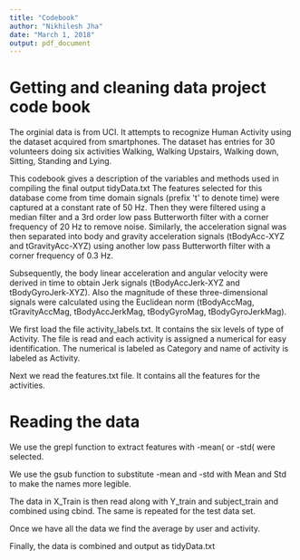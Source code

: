 ```yaml
---
title: "Codebook"
author: "Nikhilesh Jha"
date: "March 1, 2018"
output: pdf_document
---
```


# Getting and cleaning data project code book

The orginial data is from UCI. It attempts to recognize Human Activity using the dataset acquired from smartphones. The dataset has entries for 30 volunteers doing six activities Walking, Walking Upstairs, Walking down, Sitting, Standing and Lying.

This codebook gives a description of the variables and methods used in compiling the final output tidyData.txt
The features selected for this database come from time domain signals (prefix 't' to denote time) were captured at a constant rate of 50 Hz. Then they were filtered using a median filter and a 3rd order low pass Butterworth filter with a corner frequency of 20 Hz to remove noise. Similarly, the acceleration signal was then separated into body and gravity acceleration signals (tBodyAcc-XYZ and tGravityAcc-XYZ) using another low pass Butterworth filter with a corner frequency of 0.3 Hz. 

Subsequently, the body linear acceleration and angular velocity were derived in time to obtain Jerk signals (tBodyAccJerk-XYZ and tBodyGyroJerk-XYZ). Also the magnitude of these three-dimensional signals were calculated using the Euclidean norm (tBodyAccMag, tGravityAccMag, tBodyAccJerkMag, tBodyGyroMag, tBodyGyroJerkMag).

We first load the file activity_labels.txt. It contains the six levels of type of Activity. The file is read and each activity is assigned a numerical for easy identification. The numerical is labeled as Category and name of activity is labeled as Activity.

Next we read the features.txt file. It contains all the features for the activities.

# Reading the data

We use the grepl function to extract features with -mean( or -std( were selected.

We use the gsub function to substitute -mean and -std with Mean and Std to make the names more legible.

The data in X_Train is then read along with Y_train and subject_train and combined using cbind. The same is repeated for the test data set.


Once we have all the data we find the average by user and activity.

Finally, the data is combined and output as tidyData.txt
